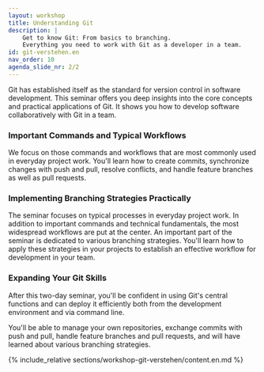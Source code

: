 ```yaml
---
layout: workshop
title: Understanding Git
description: |
    Get to know Git: From basics to branching. 
    Everything you need to work with Git as a developer in a team.
id: git-verstehen.en
nav_order: 10
agenda_slide_nr: 2/2
---
```


Git has established itself as the standard for version control in software development. This seminar offers you deep insights into the core concepts and practical applications of Git. It shows you how to develop software collaboratively with Git in a team.

### Important Commands and Typical Workflows

We focus on those commands and workflows that are most commonly used in everyday project work. You'll learn how to create commits, synchronize changes with push and pull, resolve conflicts, and handle feature branches as well as pull requests.

### Implementing Branching Strategies Practically

The seminar focuses on typical processes in everyday project work. In addition to important commands and technical fundamentals, the most widespread workflows are put at the center.
An important part of the seminar is dedicated to various branching strategies. You'll learn how to apply these strategies in your projects to establish an effective workflow for development in your team.

### Expanding Your Git Skills

After this two-day seminar, you'll be confident in using Git's central functions and can deploy it efficiently both from the development environment and via command line.

You'll be able to manage your own repositories, exchange commits with push and pull, handle feature branches and pull requests, and will have learned about various branching strategies.

{% include_relative sections/workshop-git-verstehen/content.en.md %}
